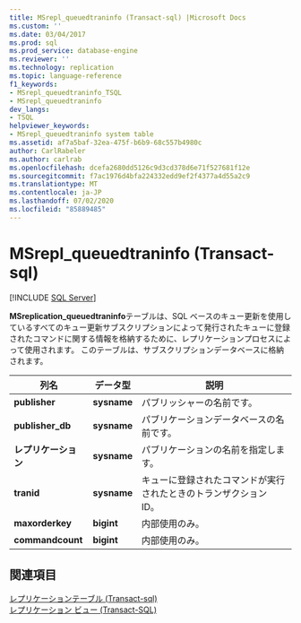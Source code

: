```yaml
---
title: MSrepl_queuedtraninfo (Transact-sql) |Microsoft Docs
ms.custom: ''
ms.date: 03/04/2017
ms.prod: sql
ms.prod_service: database-engine
ms.reviewer: ''
ms.technology: replication
ms.topic: language-reference
f1_keywords:
- MSrepl_queuedtraninfo_TSQL
- MSrepl_queuedtraninfo
dev_langs:
- TSQL
helpviewer_keywords:
- MSrepl_queuedtraninfo system table
ms.assetid: af7a5baf-32ea-475f-b6b9-68c557b4980c
author: CarlRabeler
ms.author: carlrab
ms.openlocfilehash: dcefa2680dd5126c9d3cd378d6e71f527681f12e
ms.sourcegitcommit: f7ac1976d4bfa224332edd9ef2f4377a4d55a2c9
ms.translationtype: MT
ms.contentlocale: ja-JP
ms.lasthandoff: 07/02/2020
ms.locfileid: "85889485"
---
```

# <a name="msrepl_queuedtraninfo-transact-sql"></a>MSrepl_queuedtraninfo (Transact-sql)
[!INCLUDE [SQL Server](../../includes/applies-to-version/sqlserver.md)]

  **MSreplication_queuedtraninfo**テーブルは、SQL ベースのキュー更新を使用しているすべてのキュー更新サブスクリプションによって発行されたキューに登録されたコマンドに関する情報を格納するために、レプリケーションプロセスによって使用されます。 このテーブルは、サブスクリプションデータベースに格納されます。  
  
|列名|データ型|説明|  
|-----------------|---------------|-----------------|  
|**publisher**|**sysname**|パブリッシャーの名前です。|  
|**publisher_db**|**sysname**|パブリケーションデータベースの名前です。|  
|**レプリケーション**|**sysname**|パブリケーションの名前を指定します。|  
|**tranid**|**sysname**|キューに登録されたコマンドが実行されたときのトランザクション ID。|  
|**maxorderkey**|**bigint**|内部使用のみ。|  
|**commandcount**|**bigint**|内部使用のみ。|  
  
## <a name="see-also"></a>関連項目  
 [レプリケーションテーブル &#40;Transact-sql&#41;](../../relational-databases/system-tables/replication-tables-transact-sql.md)   
 [レプリケーション ビュー &#40;Transact-SQL&#41;](../../relational-databases/system-views/replication-views-transact-sql.md)  
  
  
